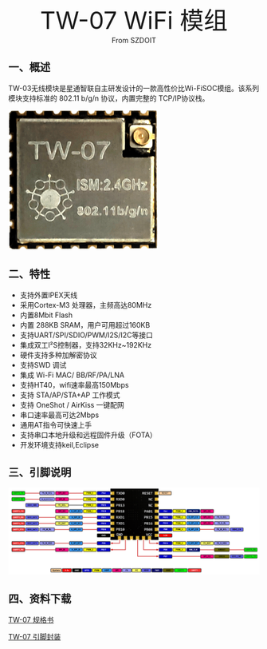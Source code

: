 <center><font size=10> TW-07 WiFi 模组 </center></font>
<center> From SZDOIT</center>

## 一、概述

TW-03无线模块是星通智联自主研发设计的一款高性价比Wi-FiSOC模组。该系列模块支持标准的 802.11 b/g/n 协议，内置完整的 TCP/IP协议栈。

![TW-07.png](tw-07.png)

## 二、特性
-   支持外置IPEX天线
-   采用Cortex-M3 处理器，主频高达80MHz
-   内置8Mbit Flash
-   内置 288KB SRAM，用户可用超过160KB
-   支持UART/SPI/SDIO/PWM/I2S/I2C等接口
-   集成双工I²S控制器，支持32KHz\~192KHz
-   硬件支持多种加解密协议
-   支持SWD 调试
-   集成 Wi-Fi MAC/ BB/RF/PA/LNA
-   支持HT40，wifi速率最高150Mbps
-   支持 STA/AP/STA+AP 工作模式
-   支持 OneShot / AirKiss 一键配网
-   串口速率最高可达2Mbps
-   通用AT指令可快速上手
-   支持串口本地升级和远程固件升级（FOTA）
-   开发环境支持keil,Eclipse

## 三、引脚说明

![TW-03_Pin.png](tw_07_pinlist.png)


## 四、资料下载

[TW-07 规格书](https://download.w600.fun/document/TW-07_%E4%BA%A7%E5%93%81%E8%A7%84%E6%A0%BC%E4%B9%A6.pdf)

[TW-07 引脚封装 ](https://download.w600.fun/hardware/TW-03_Module.zip)

